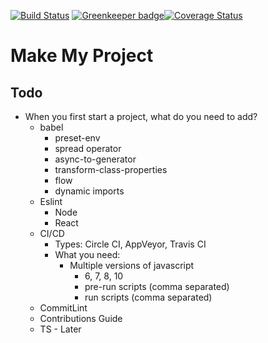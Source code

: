 [![Build Status](https://travis-ci.org/PlayMa256/mmp.svg?branch=master)](https://travis-ci.org/PlayMa256/mmp) [![Greenkeeper badge](https://badges.greenkeeper.io/PlayMa256/mmp.svg)](https://greenkeeper.io/)[![Coverage Status](https://coveralls.io/repos/github/PlayMa256/mmp/badge.svg?branch=master)](https://coveralls.io/github/PlayMa256/mmp?branch=master)

# Make My Project


## Todo
* When you first start a project, what do you need to add?
	* babel
		* preset-env
		* spread operator
		* async-to-generator
		* transform-class-properties
		* flow
		* dynamic imports
	* Eslint
		* Node
		* React
	* CI/CD
		* Types: Circle CI, AppVeyor, Travis CI
		* What you need:
			* Multiple versions of javascript
				* 6, 7, 8, 10
				* pre-run scripts (comma separated)
				* run scripts (comma separated)
	* CommitLint
	* Contributions Guide
	* TS - Later
